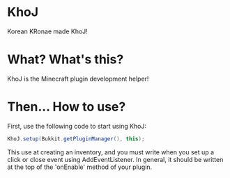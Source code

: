 # KhoJ
Korean KRonae made KhoJ!

# What? What's this?
KhoJ is the Minecraft plugin development helper!

# Then... How to use?
First, use the following code to start using KhoJ:
```java
KhoJ.setup(Bukkit.getPluginManager(), this);
```
This use at creating an inventory, and you must write when you set up a click or close event using AddEventListener.
In general, it should be written at the top of the 'onEnable' method of your plugin.
